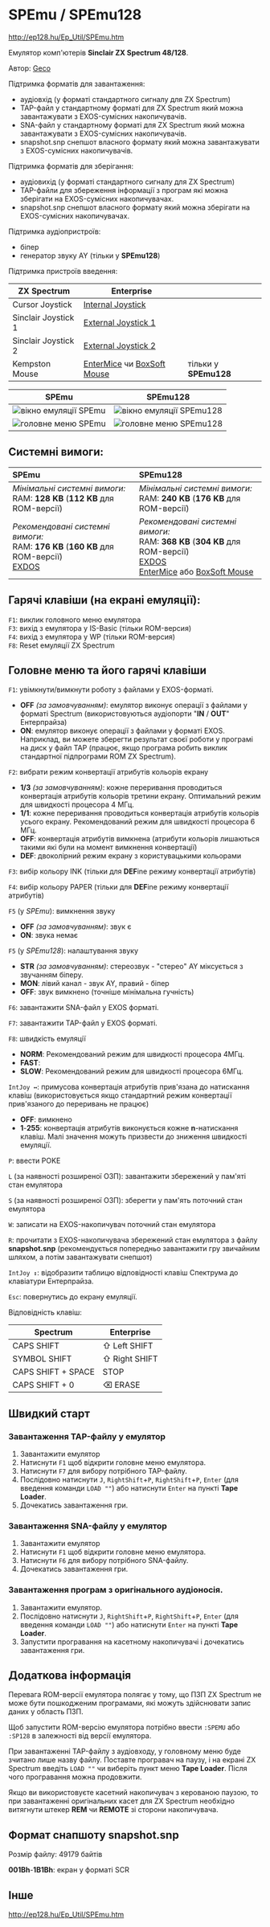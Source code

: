 # SPEmu / SPEmu128

http://ep128.hu/Ep_Util/SPEmu.htm

Емулятор комп'ютерів **Sinclair ZX Spectrum 48/128**.

Автор: [Geco](../community/geco.md)

Підтримка форматів для завантаження:
 - аудіовхід (у форматі стандартного сигналу для ZX Spectrum) 
 - TAP-файл у стандартному форматі для ZX Spectrum який можна завантажувати з EXOS-сумісних накопичувачів.
 - SNA-файл у стандартному форматі для ZX Spectrum який можна завантажувати з EXOS-сумісних накопичувачів.
 - snapshot.snp снепшот власного формату який можна завантажувати з EXOS-сумісних накопичувачів.

Підтримка форматів для зберігання:
 - аудіовихід (у форматі стандартного сигналу для ZX Spectrum) 
 - TAP-файли для збереження інформації з програм які можна зберігати на EXOS-сумісних накопичувачах.
 - snapshot.snp снепшот власного формату який можна зберігати на EXOS-сумісних накопичувачах.

Підтримка аудіопристроїв:
 - біпер
 - генератор звуку AY (тільки у **SPEmu128**)

Підтримка пристроїв введення:

| ZX Spectrum         | Enterprise                                                                                   |                       |
| ------------------- | -------------------------------------------------------------------------------------------- | --------------------- |
| Cursor Joystick     | [Internal Joystick](../sf-games/controllers.md)                                              |                       |
| Sinclair Joystick 1 | [External Joystick 1](../sf-games/controllers.md)                                            |                       |
| Sinclair Joystick 2 | [External Joystick 2](../sf-games/controllers.md)                                            |                       |
| Kempston Mouse      | [EnterMice](../hardware/mouse-entermice.md) чи [BoxSoft Mouse](../hardware/mouse-boxsoft.md) | тільки у **SPEmu128** |

|                                                  SPEmu                                                  |                                                  SPEmu128                                                  |
|:-------------------------------------------------------------------------------------------------------:|:----------------------------------------------------------------------------------------------------------:|
| ![вікно емуляції SPEmu](R:\Kraftwerk\Internet\EnterpriseScrolls\software\screenshots\scrn_spemu_01.png) | ![вікно емуляції SPEmu128](R:\Kraftwerk\Internet\EnterpriseScrolls\software\screenshots\scrn_sp128_01.png) |
| ![головне меню SPEmu](R:\Kraftwerk\Internet\EnterpriseScrolls\software\screenshots\scrn_spemu_02.png) | ![головне меню SPEmu128](R:\Kraftwerk\Internet\EnterpriseScrolls\software\screenshots\scrn_sp128_02.png) |

## Системні вимоги:

| SPEmu | SPEmu128 |
|:-----|:--------|
|*Мінімальні системні вимоги:*</br>RAM: **128 KB** (**112 KB** для ROM-версії)       |*Мінімальні системні вимоги:*</br>RAM: **240 KB** (**176 KB** для ROM-версії)          |
|*Рекомендовані системні вимоги:*</br>RAM: **176 KB** (**160 KB** для ROM-версії)</br>[EXDOS](ss-exdos.md)       |*Рекомендовані системні вимоги:*</br>RAM: **368 KB** (**304 KB** для ROM-версії)</br>[EXDOS](ss-exdos.md)</br>[EnterMice](../hardware/mouse-entermice.md) або [BoxSoft Mouse](../hardware/mouse-boxsoft.md) |


## Гарячі клавіши (на екрані емуляції):
`F1`: виклик головного меню емулятора  
`F3`: вихід з емулятора у IS-Basic (тільки ROM-версия)  
`F4`: вихід з емулятора у WP (тільки ROM-версия)  
`F8`: Reset емуляції ZX Spectrum  

## Головне меню та його гарячі клавіши
`F1`: увімкнути/вимкнути роботу з файлами у EXOS-форматі.
- **OFF** *(за замовчуванням)*: емулятор виконує операції з файлами у форматі Spectrum (використовуються аудіопорти "**IN** / **OUT**" Ентерпрайза)  
- **ON**: емулятор виконує операції з файлами у форматі EXOS. Наприклад, ви можете зберегти результат своєї роботи у програмі на диск у файл TAP (працює, якщо програма робить виклик стандартної підпрограми ROM ZX Spectrum).

`F2`: вибрати режим конвертації атрибутів кольорів екрану
- **1/3** *(за замовчуванням)*: кожне переривання проводиться конвертація атрибутів кольорів третини екрану. Оптимальний режим для швидкості процесора 4 МГц.
-  **1/1**:  кожне переривання проводиться конвертація атрибутів кольорів усього екрану. Рекомендований режим для швидкості процесора 6 МГц.
- **OFF**: конвертація атрибутів вимкнена (атрибути кольорів лишаються такими які були на момент вимкнення конвертації)
- **DEF**: двоколірний режим екрану з користувацькими кольорами

`F3`: вибір кольору INK (тільки для **DEF**ine режиму конвертації атрибутів)

`F4`: вибір кольору PAPER (тільки для **DEF**ine режиму конвертації атрибутів)

`F5` (у *SPEmu*): вимкнення звуку
- **OFF** *(за замовчуванням)*: звук є
- **ON**: звука немає

`F5` (у *SPEmu128*): налаштування звуку
- **STR** *(за замовчуванням)*: стереозвук - "стерео" AY міксується з звучанням біперу.
- **MON**: лівий канал - звук AY, правий - біпер
- **OFF**: звук вимкнено (точніше мінімальна гучність)

`F6`: завантажити SNA-файл у EXOS форматі.

`F7`: завантажити TAP-файл у EXOS форматі.

`F8`: швидкість емуляції
- **NORM**: Рекомендований режим для швидкості процесора 4МГц.
- **FAST**:
- **SLOW**: Рекомендований режим для швидкості процесора 6МГц.

`IntJoy ↔`: примусова конвертація атрибутів прив'язана до натискання клавіш (використовується якщо стандартний режим конвертації прив'язаного до переривань не працює)
- **OFF**: вимкнено
- **1**-**255**: конвертація атрибутів виконується кожне **n**-натискання клавіш. Малі значення можуть призвести до зниження швидкості емуляції.

`P`: ввести POKE

`L` (за наявності розширеної ОЗП): завантажити збережений у пам'яті стан емулятора

`S` (за наявності розширеної ОЗП): зберегти у пам'ять поточний стан емулятора

`W`: записати на EXOS-накопичувач поточний стан емулятора 

`R`: прочитати з EXOS-накопичувача збережений стан емулятора з файлу **snapshot.snp** (рекомендується попередньо завантажити гру звичайним шляхом, а потім завантажувати снепшот)

`IntJoy ↕`:  відобразити таблицю відповідності клавіш Спектрума до клавіатури Ентерпрайза.

`Esc`: повернутись до екрану емуляції.

Відповідність клавіш:

| **Spectrum**       | **Enterprise** |
| ------------------ | -------------- |
| CAPS SHIFT         | ⇧ Left SHIFT   |
| SYMBOL SHIFT       | ⇧ Right SHIFT  |
| CAPS SHIFT + SPACE | STOP           |
| CAPS SHIFT + 0     | ⌫ ERASE        |

## Швидкий старт

### Завантаження TAP-файлу у емулятор
1. Завантажити емулятор
2. Натиснути `F1` щоб відкрити головне меню емулятора.
3. Натиснути `F7` для вибору потрібного TAP-файлу.
4. Послідовно натиснути `J`, `RightShift`+`P`, `RightShift`+`P`, `Enter` (для введення команди `LOAD ""`) або натиснути `Enter` на пункті **Tape Loader**.
5. Дочекатись завантаження гри.

### Завантаження SNA-файлу у емулятор
1. Завантажити емулятор
2. Натиснути `F1` щоб відкрити головне меню емулятора.
3. Натиснути `F6` для вибору потрібного SNA-файлу.
4. Дочекатись завантаження гри.

### Завантаження програм з оригінального аудіоносія.
1. Завантажити емулятор.
2. Послідовно натиснути `J`, `RightShift`+`P`, `RightShift`+`P`, `Enter` (для введення команди `LOAD ""`) або натиснути `Enter` на пункті **Tape Loader**.  
3. Запустити програвання на касетному накопичувачі і дочекатись завантаження гри.


## Додаткова інформація

Перевага ROM-версії емулятора полягає у тому, що ПЗП ZX Spectrum не може бути пошкодженим програмами, які можуть здійснювати запис даних у область ПЗП.

Щоб запустити ROM-версію емулятора потрібно ввести `:SPEMU` або `:SP128` в залежності від версії емулятора.

При завантаженні TAP-файлу з аудіовходу, у головному меню буде зчитано лише назву файлу. Поставте програвач на паузу, і на екрані ZX Spectrum введіть `LOAD ""` чи виберіть пункт меню **Tape Loader**. Після чого програвання можна продовжити.

Якщо ви використовуєте касетний накопичувач з керованою паузою, то при завантаженні оригінальних касет для ZX Spectrum необхідно витягнути штекер **REM** чи **REMOTE** зі сторони накопичувача.

## Формат снапшоту snapshot.snp

Розмір файлу: 49179 байтів

**001Bh**-**1B1Bh**: екран у форматі SCR

## Інше

http://ep128.hu/Ep_Util/SPEmu.htm